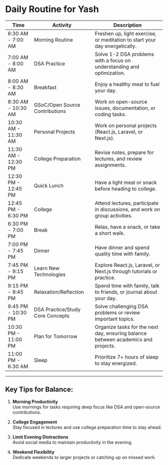 #  Daily Routine for Yash

| Time            | Activity                                | Description                                                                 |
|-----------------|----------------------------------------|-----------------------------------------------------------------------------|
| 6:30 AM - 7:00 AM | Morning Routine                      | Freshen up, light exercise, or meditation to start your day energetically.  |
| 7:00 AM - 8:00 AM | DSA Practice                        | Solve 1-2 DSA problems with a focus on understanding and optimization.      |
| 8:00 AM - 8:30 AM | Breakfast                           | Enjoy a healthy meal to fuel your day.                                     |
| 8:30 AM - 10:30 AM | GSoC/Open Source Contributions       | Work on open-source issues, documentation, or coding tasks.                |
| 10:30 AM - 11:30 AM | Personal Projects                  | Work on personal projects (React.js, Laravel, or Next.js).                 |
| 11:30 AM - 12:30 PM | College Preparation                | Revise notes, prepare for lectures, and review assignments.                |
| 12:30 PM - 12:45 PM | Quick Lunch                       | Have a light meal or snack before heading to college.                      |
| 12:45 PM - 6:30 PM | College                            | Attend lectures, participate in discussions, and work on group activities. |
| 6:30 PM - 7:00 PM | Break                               | Relax, have a snack, or take a short walk.                                 |
| 7:00 PM - 7:45 PM | Dinner                              | Have dinner and spend quality time with family.                            |
| 7:45 PM - 9:15 PM | Learn New Technologies              | Explore React.js, Laravel, or Next.js through tutorials or practice.       |
| 9:15 PM - 9:45 PM | Relaxation/Reflection               | Spend time with family, talk to friends, or journal about your day.        |
| 9:45 PM - 10:30 PM | DSA Practice/Study Core Concepts   | Solve challenging DSA problems or review important topics.                 |
| 10:30 PM - 11:00 PM | Plan for Tomorrow                 | Organize tasks for the next day, ensuring balance between academics and projects. |
| 11:00 PM - 6:30 AM | Sleep                              | Prioritize 7+ hours of sleep to stay energized.                            |

---

## Key Tips for Balance:

1. **Morning Productivity**  
   Use mornings for tasks requiring deep focus like DSA and open-source contributions.

2. **College Engagement**  
   Stay focused in lectures and use college preparation time to stay ahead.

3. **Limit Evening Distractions**  
   Avoid social media to maintain productivity in the evening.

4. **Weekend Flexibility**  
   Dedicate weekends to larger projects or catching up on missed work.
